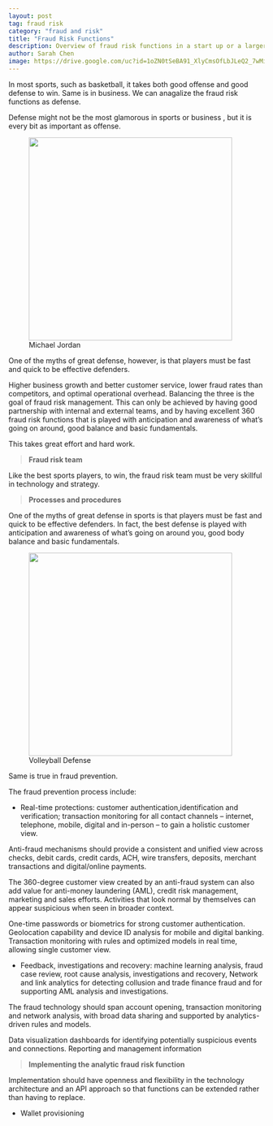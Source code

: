 ```yaml
---
layout: post
tag: fraud risk
category: "fraud and risk"
title: "Fraud Risk Functions"
description: Overview of fraud risk functions in a start up or a larger organization
author: Sarah Chen
image: https://drive.google.com/uc?id=1oZN0tSeBA91_XlyCmsOfLbJLeQ2_7wMi
---
```


In most sports, such as basketball, it takes both good offense and good defense to win.  Same is in business.  We can anagalize the fraud risk functions as defense. 

Defense might not be the most glamorous in sports or business , but it is every bit as important as offense.


<figure>
  <img src="{{ "/images/posts/Defense-Michael-Jordan.jpg" | relative_url }}" width="400">
  <figcaption>Michael Jordan</figcaption>
</figure>


 One of the myths of great defense, however, is that players must be fast and quick to be effective defenders. 


Higher business growth and better customer service, lower fraud rates than competitors, and optimal operational overhead.  Balancing the three is the goal of  fraud risk management.  This can only be achieved by having good partnership with internal and external teams, and by having excellent 360 fraud risk functions that is played with anticipation and awareness of what’s going on around, good balance and basic fundamentals. 

This takes great effort and hard work.  

> **Fraud risk team**

Like the best sports players, to win, the fraud risk team must be very skillful in technology and strategy. 


> **Processes and procedures**

One of the myths of great defense in sports is that players must be fast and quick to be effective defenders.
In fact, the best defense is played with anticipation and awareness of what’s going on around you, good body balance and basic fundamentals.


<figure>
  <img src="{{ "/images/posts/volleyball.jpeg" | relative_url }}" width="400">
  <figcaption>Volleyball Defense</figcaption>
</figure>


Same is true in fraud prevention.  

The fraud prevention process include:

* Real-time protections: customer authentication,identification and verification; transaction monitoring for all contact channels – internet, telephone, mobile, digital and in-person – to gain a holistic customer view.  

Anti-fraud mechanisms should provide a consistent and unified view across checks, debit cards, credit cards, ACH, wire transfers, deposits, merchant transactions and digital/online payments. 

The 360-degree customer view created by an anti-fraud system can also add value for anti-money laundering (AML), credit risk management, marketing and sales efforts. 
Activities that look normal by themselves can appear suspicious when seen in broader context. 

One-time passwords or biometrics for strong customer authentication. Geolocation capability and device ID analysis for mobile and digital banking. Transaction monitoring with rules and optimized models in real time, allowing single customer view.
* Feedback, investigations and recovery: machine learning analysis, fraud case review, root cause analysis, investigations and recovery, Network and link analytics for detecting collusion and trade finance fraud and for supporting AML analysis and investigations. 

The fraud technology should span account opening, transaction monitoring and network analysis, with broad data sharing and supported by analytics-driven rules and models.

Data visualization dashboards for identifying potentially suspicious events and connections. Reporting and management information 

> **Implementing the analytic fraud risk function**

Implementation should have openness and flexibility in the technology architecture and an API approach so that functions can be extended rather than having to replace.
* Wallet provisioning
